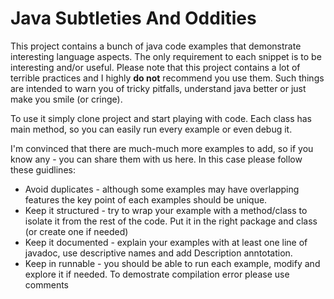 # Java Subtleties And Oddities

This project contains a bunch of java code examples that demonstrate interesting language aspects. The only requirement to each snippet is to be interesting and/or useful. Please note that this project contains a lot of terrible practices and I highly **do not** recommend you use them. Such things are intended to warn you of tricky pitfalls, understand java better or just make you smile (or cringe).

To use it simply clone project and start playing with code. Each class has main method, so you can easily run every example or even debug it.

I'm convinced that there are much-much more examples to add, so if you know any - you can share them with us here. In this case please follow these guidlines:
* Avoid duplicates - although some examples may have overlapping features the key point of each examples should be unique.
* Keep it structured - try to wrap your example with a method/class to isolate it from the rest of the code. Put it in the right package and class (or create one if needed)
* Keep it documented - explain your examples with at least one line of javadoc, use descriptive names and add Description anntotation.
* Keep in runnable - you should be able to run each example, modify and explore it if needed. To demostrate compilation error please use comments

